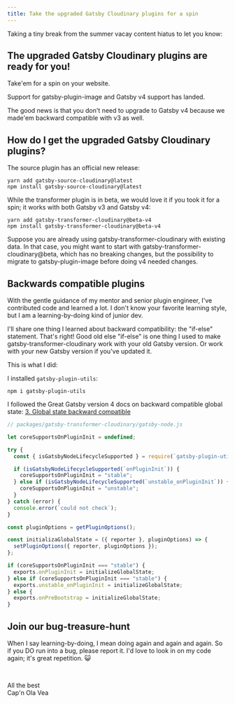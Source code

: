 ```yaml
---
title: Take the upgraded Gatsby Cloudinary plugins for a spin
---
```


Taking a tiny break from the summer vacay content hiatus to let you know:

## The upgraded Gatsby Cloudinary plugins are ready for you!

Take'em for a spin on your website.

Support for gatsby-plugin-image and Gatsby v4 support has landed.

The good news is that you don't need to upgrade to Gatsby v4 because we made'em backward compatible with v3 as well.

## How do I get the upgraded Gatsby Cloudinary plugins?

The source plugin has an official new release:

```
yarn add gatsby-source-cloudinary@latest
npm install gatsby-source-cloudinary@latest
```

While the transformer plugin is in beta, we would love it if you took it for a spin; it works with both Gatsby v3 and Gatsby v4:

```
yarn add gatsby-transformer-cloudinary@beta-v4
npm install gatsby-transformer-cloudinary@beta-v4
```

Suppose you are already using gatsby-transformer-cloudinary with existing data. In that case, you might want to start with gatsby-transformer-cloudinary@beta, which has no breaking changes, but the possibility to migrate to gatsby-plugin-image before doing v4 needed changes.

## Backwards compatible plugins

With the gentle guidance of my mentor and senior plugin engineer, I've contributed code and learned a lot. I don't know your favorite learning style, but I am a learning-by-doing kind of junior dev.

I'll share one thing I learned about backward compatibility: the "if-else" statement. That's right! Good old else "if-else" is one thing I used to make gatsby-transformer-cloudinary work with your old Gatsby version. Or work with your new Gatsby version if you've updated it.

This is what I did:

I installed `gatsby-plugin-utils`:

```
npm i gatsby-plugin-utils
```

I followed the Great Gatsby version 4 docs on backward compatible global state: [3. Global state backward compatible](https://www.gatsbyjs.com/docs/reference/release-notes/migrating-source-plugin-from-v3-to-v4/#3-global-state)

```js
// packages/gatsby-transformer-cloudinary/gatsby-node.js

let coreSupportsOnPluginInit = undefined;

try {
  const { isGatsbyNodeLifecycleSupported } = require(`gatsby-plugin-utils`);

  if (isGatsbyNodeLifecycleSupported(`onPluginInit`)) {
    coreSupportsOnPluginInit = "stable";
  } else if (isGatsbyNodeLifecycleSupported(`unstable_onPluginInit`)) {
    coreSupportsOnPluginInit = "unstable";
  }
} catch (error) {
  console.error(`could not check`);
}

const pluginOptions = getPluginOptions();

const initializaGlobalState = ({ reporter }, pluginOptions) => {
  setPluginOptions({ reporter, pluginOptions });
};

if (coreSupportsOnPluginInit === "stable") {
  exports.onPluginInit = initializeGlobalState;
} else if (coreSupportsOnPluginInit === "stable") {
  exports.unstable_onPluginInit = initializeGlobalState;
} else {
  exports.onPreBootstrap = initializeGlobalState;
}
```

## Join our bug-treasure-hunt

When I say learning-by-doing, I mean doing again and again and again. So if you DO run into a bug, please report it. I'd love to look in on my code again; it's great repetition. 😺

&nbsp;

All the best  
Cap'n Ola Vea
